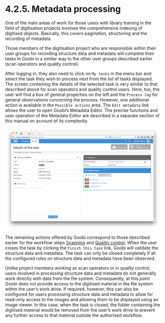 # 4.2.5. Metadata processing

One of the main areas of work for those users with library training in the field of digitisation projects involves the comprehensive indexing of digitised objects. Basically, this covers pagination, structuring and the recording of metadata.

Those members of the digitisation project who are responsible within their user groups for recording structure data and metadata will complete their tasks in Goobi in a similar way to the other user groups described earlier \(scan operators and quality control\).

After logging in, they also need to click on `My tasks` in the menu bar and select the task they wish to process next from the list of tasks displayed. The screen containing the details of the selected task is very similar to that described above for scan operators and quality control users. Here, too, the user will find a box of general properties on the left and the `Process log` for general observations concerning the process. However, one additional action is available in the `Possible actions` area. The `Edit metadata` link allows the user to open Goobi’s Metadata Editor. The precise functions and user operation of the Metadata Editor are described in a separate section of this manual on account of its complexity.

![Details of a task accepted by the user with the additional &#x2018;Edit metadata link](../../.gitbook/assets/33e.png)

The remaining actions offered by Goobi correspond to those described earlier for the workflow steps [Scanning](4.2.1.md) and [Quality control](4.2.2.md). When the user closes the task by clicking the `Finish this task` link, Goobi will validate the structure data and metadata. The task can only be closed completely if all the configured rules on structure data and metadata have been observed.

Unlike project members working as scan operators or in quality control, users involved in processing structure data and metadata do not generally work directly with data from the file system. Consequently, at this point Goobi does not provide access to the digitised material in the file system within the user’s work drive. If required, however, this can also be configured for users processing structure data and metadata to allow for read-only access to the images and allowing them to be displayed using an image viewer. In this case, when the task is closed, the folder containing the digitised material would be removed from the user’s work drive to prevent any further access to that material outside the authorised workflow.

